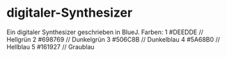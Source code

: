 # digitaler-Synthesizer
Ein digitaler Synthesizer geschrieben in BlueJ.
Farben:
1 #DEEDDE // Hellgrün
2 #698769 // Dunkelgrün
3 #506C8B // Dunkelblau
4 #5A68B0 // Hellblau
5 #161927 // Graublau